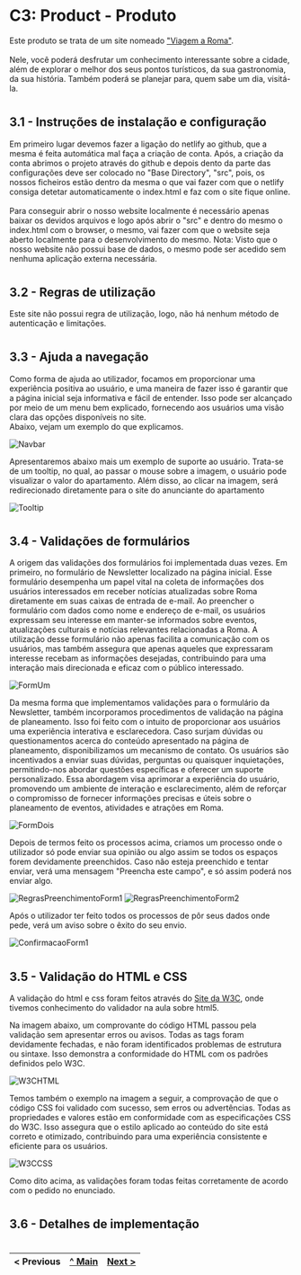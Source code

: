 # C3: Product - Produto

Este produto se trata de um site nomeado <a href="https://tiwm23tig05.netlify.app">"Viagem a Roma"</a>.<br>
<br>
 Nele, você poderá desfrutar um conhecimento interessante sobre a cidade, além de explorar o melhor dos seus pontos turísticos, da sua gastronomia, da sua história. Também poderá se planejar para, quem sabe um dia, visitá-la. 

#

## 3.1 - Instruções de instalação e configuração

Em primeiro lugar devemos fazer a ligação do netlify ao github, que a mesma é feita automática mal faça a criação de conta. Após, a criação da conta abrimos o projeto através do github e depois dento da parte das configurações deve ser colocado no "Base Directory", "src", pois, os nossos ficheiros estão dentro da mesma o que vai fazer com que o netlify consiga detetar automaticamente o index.html e faz com o site fique online.<br>
<br>
Para conseguir abrir o nosso website localmente é necessário apenas baixar os devidos arquivos e logo após abrir o "src" e dentro do mesmo o index.html com o browser, o mesmo, vai fazer com que o website seja aberto localmente para o desenvolvimento do mesmo. Nota: Visto que o nosso website não possui base de dados, o mesmo pode ser acedido sem nenhuma aplicação externa necessária. 

#

## 3.2 - Regras de utilização

Este site não possui regra de utilização, logo, não há nenhum método de autenticação e limitações.

#

## 3.3 - Ajuda a navegação

Como forma de ajuda ao utilizador, focamos em proporcionar uma experiência positiva ao usuário, e uma maneira de fazer isso é garantir que a página inicial seja informativa e fácil de entender. Isso pode ser alcançado por meio de um menu bem explicado, fornecendo aos usuários uma visão clara das opções disponíveis no site.<br>
Abaixo, vejam um exemplo do que explicamos.

<img alt="Navbar" src="https://github.com/tiwm23tig05/tiwm23tig05/blob/main/doc/Imagens/NavBar.png">

Apresentaremos abaixo mais um exemplo de suporte ao usuário. Trata-se de um tooltip, no qual, ao passar o mouse sobre a imagem, o usuário pode visualizar o valor do apartamento. Além disso, ao clicar na imagem, será redirecionado diretamente para o site do anunciante do apartamento

<img alt="Tooltip" src="https://github.com/tiwm23tig05/tiwm23tig05/blob/main/doc/Imagens/ToolTip.png">

#

## 3.4 - Validações de formulários

A origem das validações dos formulários foi implementada duas vezes. Em primeiro, no formulário de Newsletter localizado na página inicial. Esse formulário desempenha um papel vital na coleta de informações dos usuários interessados em receber notícias atualizadas sobre Roma diretamente em suas caixas de entrada de e-mail. Ao preencher o formulário com dados como nome e endereço de e-mail, os usuários expressam seu interesse em manter-se informados sobre eventos, atualizações culturais e notícias relevantes relacionadas a Roma. A utilização desse formulário não apenas facilita a comunicação com os usuários, mas também assegura que apenas aqueles que expressaram interesse recebam as informações desejadas, contribuindo para uma interação mais direcionada e eficaz com o público interessado.

<img alt="FormUm" src="https://github.com/tiwm23tig05/tiwm23tig05/blob/main/doc/Imagens/FormUm.png">

Da mesma forma que implementamos validações para o formulário da Newsletter, também incorporamos procedimentos de validação na página de planeamento. Isso foi feito com o intuito de proporcionar aos usuários uma experiência interativa e esclarecedora. Caso surjam dúvidas ou questionamentos acerca do conteúdo apresentado na página de planeamento, disponibilizamos um mecanismo de contato. Os usuários são incentivados a enviar suas dúvidas, perguntas ou quaisquer inquietações, permitindo-nos abordar questões específicas e oferecer um suporte personalizado. Essa abordagem visa aprimorar a experiência do usuário, promovendo um ambiente de interação e esclarecimento, além de reforçar o compromisso de fornecer informações precisas e úteis sobre o planeamento de eventos, atividades e atrações em Roma.

<img alt="FormDois" src="https://github.com/tiwm23tig05/tiwm23tig05/blob/main/doc/Imagens/FormDois.png">

Depois de termos feito os processos acima, criamos um processo onde o utilizador só pode enviar sua opinião ou algo assim se todos os espaços forem devidamente preenchidos. Caso não esteja preenchido e tentar enviar, verá uma mensagem "Preencha este campo", e só assim poderá nos enviar algo.

<img alt="RegrasPreenchimentoForm1" src="https://github.com/tiwm23tig05/tiwm23tig05/blob/main/doc/Imagens/RegrasPreenchimentoForm1.png">
<img alt="RegrasPreenchimentoForm2" src="https://github.com/tiwm23tig05/tiwm23tig05/blob/main/doc/Imagens/RegrasPreenchimentoForm2.png">


Após o utilizador ter feito todos os processos de pôr seus dados onde pede, verá um aviso sobre o êxito do seu envio.

<img alt="ConfirmacaoForm1" src="https://github.com/tiwm23tig05/tiwm23tig05/blob/main/doc/Imagens/ConfirmaçãoFormUm.png">

#

## 3.5 - Validação do HTML e CSS

A validação do html e css foram feitos através do <a href="https://www.w3.org/developers/tools/">Site da W3C</a>, onde tivemos conhecimento do validador na aula sobre html5.

Na imagem abaixo, um comprovante do código HTML passou pela validação sem apresentar erros ou avisos. Todas as tags foram devidamente fechadas, e não foram identificados problemas de estrutura ou sintaxe. Isso demonstra a conformidade do HTML com os padrões definidos pelo W3C.

<img alt="W3CHTML" src="https://github.com/tiwm23tig05/tiwm23tig05/blob/main/doc/Imagens/W3CHTML.png">

Temos também o exemplo na imagem a seguir, a comprovação de que o código CSS foi validado com sucesso, sem erros ou advertências. Todas as propriedades e valores estão em conformidade com as especificações CSS do W3C. Isso assegura que o estilo aplicado ao conteúdo do site está correto e otimizado, contribuindo para uma experiência consistente e eficiente para os usuários.

<img alt="W3CCSS" src="https://github.com/tiwm23tig05/tiwm23tig05/blob/main/doc/Imagens/W3CCSS.png">

Como dito acima, as validações foram todas feitas corretamente de acordo com o pedido no enunciado.

#

## 3.6 - Detalhes de implementação

#

< Previous | [^ Main](../../../) | [Next >](c4.md)
:--- | :---: | ---: 




